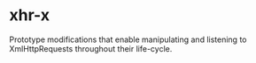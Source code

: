 # xhr-x
Prototype modifications that enable manipulating and listening to XmlHttpRequests throughout their life-cycle.

